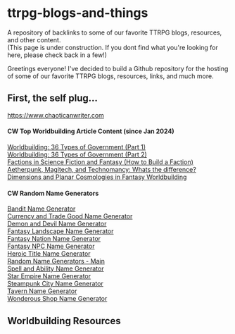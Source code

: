 # ttrpg-blogs-and-things
A repository of backlinks to some of our favorite TTRPG blogs, resources, and other content. <br>
(This page is under construction. If you dont find what you're looking for here, please check back in a few!)

Greetings everyone! I've decided to build a Github repository for the hosting of some of our favorite TTRPG blogs, resources, links, and much more. 


## First, the self plug...

https://www.chaoticanwriter.com 

#### CW Top Worldbuilding Article Content (since Jan 2024)

[Worldbuilding: 36 Types of Government (Part 1)](https://www.chaoticanwriter.com/worldbuilding-36-types-of-government-part-1/) <br>
[Worldbuilding: 36 Types of Government (Part 2)](https://www.chaoticanwriter.com/worldbuilding-36-types-of-government-part-2/) <br>
[Factions in Science Fiction and Fantasy (How to Build a Faction)](https://www.chaoticanwriter.com/factions-in-science-fiction-and-fantasy-how-to-build-a-faction/) <br>
[Aetherpunk, Magitech, and Technomancy: Whats the difference?](https://www.chaoticanwriter.com/aetherpunk-magitech-and-technomancy-whats-the-difference/) <br>
[Dimensions and Planar Cosmologies in Fantasy Worldbuilding](https://www.chaoticanwriter.com/dimensions-and-planar-cosmologies-in-fantasy-worldbuilding/) <br>

#### CW Random Name Generators

[Bandit Name Generator](https://www.chaoticanwriter.com/random-name-generators/bandit-name-generator/) <br>
[Currency and Trade Good Name Generator](https://www.chaoticanwriter.com/random-name-generators/currency-trade-good-name-generator/) <br>
[Demon and Devil Name Generator](https://www.chaoticanwriter.com/random-name-generators/demon-and-devil-name-generator/) <br>
[Fantasy Landscape Name Generator](https://www.chaoticanwriter.com/random-name-generators/fantasy-landscape-name-generator/) <br>
[Fantasy Nation Name Generator](https://www.chaoticanwriter.com/random-name-generators/fantasy-nation-name-generator/) <br>
[Fantasy NPC Name Generator](https://www.chaoticanwriter.com/random-name-generators/fantasy-npc-name-generator/) <br>
[Heroic Title Name Generator](https://www.chaoticanwriter.com/random-name-generators/heroic-title-generator/) <br>
[Random Name Generators - Main](https://www.chaoticanwriter.com/random-name-generators/) <br>
[Spell and Ability Name Generator](https://www.chaoticanwriter.com/random-name-generators/spell-and-ability-name-generator/) <br>
[Star Empire Name Generator](https://www.chaoticanwriter.com/random-name-generators/star-empire-name-generator/) <br>
[Steampunk City Name Generator](https://www.chaoticanwriter.com/random-name-generators/steampunk-city-name-generator/) <br>
[Tavern Name Generator](https://www.chaoticanwriter.com/random-name-generators/tavern-name-generator/) <br>
[Wonderous Shop Name Generator](https://www.chaoticanwriter.com/random-name-generators/fantasy-shop-name-generator/) <br>



## Worldbuilding Resources
